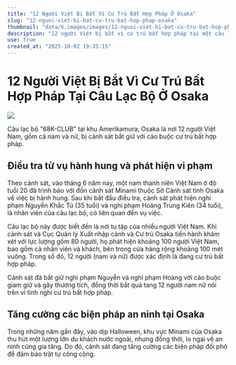```yaml
---
title: "12 Người Việt Bị Bắt Vì Cư Trú Bất Hợp Pháp Ở Osaka"
slug: "12-nguoi-viet-bi-bat-cu-tru-bat-hop-phap-osaka"
thumbnail: "data/6.images/images/12-nguoi-viet-bi-bat-cu-tru-bat-hop-phap-osaka.webp"
description: "12 người Việt bị bắt vì cư trú bất hợp pháp tại một câu lạc bộ ở Osaka, sau khi cảnh sát điều tra một vụ hành hung."
use: true
created_at: "2025-10-02 19:35:15"
---
```


# 12 Người Việt Bị Bắt Vì Cư Trú Bất Hợp Pháp Tại Câu Lạc Bộ Ở Osaka

![](/images/20251002-00068834-mbsnews-000-2-view.webp)

Câu lạc bộ "68K-CLUB" tại khu Amerikamura, Osaka là nơi 12 người Việt Nam, gồm cả nam và nữ, bị cảnh sát bắt giữ với cáo buộc cư trú bất hợp pháp.

## Điều tra từ vụ hành hung và phát hiện vi phạm

Theo cảnh sát, vào tháng 6 năm nay, một nam thanh niên Việt Nam ở độ tuổi 20 đã trình báo với đồn cảnh sát Minami thuộc Sở Cảnh sát tỉnh Osaka về việc bị hành hung. Sau khi bắt đầu điều tra, cảnh sát phát hiện nghi phạm Nguyễn Khắc Tú (35 tuổi) và nghi phạm Hoàng Trung Kiên (34 tuổi), là nhân viên của câu lạc bộ, có liên quan đến vụ việc.

Câu lạc bộ này được biết đến là nơi tụ tập của nhiều người Việt Nam. Khi cảnh sát và Cục Quản lý Xuất nhập cảnh và Cư trú Osaka tiến hành khám xét với lực lượng gồm 80 người, họ phát hiện khoảng 100 người Việt Nam, bao gồm cả nhân viên và khách, bên trong cửa hàng rộng khoảng 100 mét vuông. Trong số đó, 12 người (nam và nữ) được xác định là đang cư trú bất hợp pháp.

Cảnh sát đã bắt giữ nghi phạm Nguyễn và nghi phạm Hoàng với cáo buộc giam giữ và gây thương tích, đồng thời bắt quả tang 12 người nam nữ nói trên vì tình nghi cư trú bất hợp pháp.

## Tăng cường các biện pháp an ninh tại Osaka

Trong những năm gần đây, vào dịp Halloween, khu vực Minami của Osaka thu hút một lượng lớn du khách nước ngoài, nhưng đồng thời, lo ngại về an ninh cũng gia tăng. Do đó, cảnh sát đang tăng cường các biện pháp đối phó để đảm bảo trật tự công cộng.